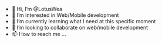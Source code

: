 - 👋 Hi, I’m @LotusWea
- 👀 I’m interested in Web/Mobile development
- 🌱 I’m currently learning what I need at this specific moment
- 💞️ I’m looking to collaborate on web/mobile development
- 📫 How to reach me ...

<!---
LotusWea/LotusWea is a ✨ special ✨ repository because its `README.md` (this file) appears on your GitHub profile.
You can click the Preview link to take a look at your changes.
--->

